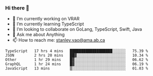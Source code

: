 ### Hi there 👋

- 🔭 I’m currently working on VRAR
- 🌱 I’m currently learning TypeScript
- 👯 I’m looking to collaborate on GoLang, TypeScript, Swift, Java
- 💬 Ask me about Anything
- 📫 How to reach me: stanley.yao@ama.ab.ca


<!--START_SECTION:waka-->
```text
TypeScript   17 hrs 4 mins   ███████████████████░░░░░░   75.39 % 
JSON         2 hrs 20 mins   ██▓░░░░░░░░░░░░░░░░░░░░░░   10.34 % 
Other        1 hr 29 mins    █▓░░░░░░░░░░░░░░░░░░░░░░░   06.62 % 
GraphQL      1 hr 24 mins    █▓░░░░░░░░░░░░░░░░░░░░░░░   06.19 % 
JavaScript   13 mins         ▒░░░░░░░░░░░░░░░░░░░░░░░░   01.03 % 
```
<!--END_SECTION:waka-->
